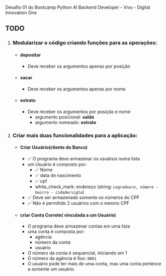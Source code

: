 Desafio 01 do Bootcamp Python AI Backend Developer - Vivo - Digital Innovation One

## TODO

1. ### Modularizar o código criando funções para as operações: 
   - #### depositar
     - Deve receber os argumentos apenas por posição
   - #### sacar
     - Deve receber os argumentos apenas por nome
   - #### extrato
     - Deve receber os argumentos por posição e nome
       * argumento posicional: **saldo**
       * argumento nomeado: **extrato**
2. ### Criar mais duas funcionalidades para a aplicação:
   - #### Criar Usuário(cliente do Banco)
     - :white_check_mark: O programa deve armazenar os usuários numa lista
     - um Usuário é composto por:
       - :white_check_mark: Nome
       - :white_check_mark: data de nascimento
       - :white_check_mark: cpf
       - white_check_mark: endereço (string: `Logradouro, número - bairro - cidade/sigla`)
     - :white_check_mark: Deve ser armazenado somente os números do CPF
     - :white_check_mark: Não é permitido 2 usuários com o mesmo CPF
   - #### criar Conta Correte( vinculada a um Usuário)
     - O programa deve armazenar contas em uma lista
     - uma conta é composta por:
       - agência
       - número da conta
       - usuário
     - O número da conta é sequencial, iniciando em 1
     - O número da agência é fixo: `0001`
     - O usuário pode ter mais de uma conta, mas uma conta pertence a somente um usuário.